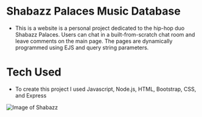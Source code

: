 # Shabazz Palaces Music Database

- This is a website is a personal project dedicated to the hip-hop duo Shabazz Palaces. Users can chat in a built-from-scratch chat room and leave comments on the main page. The pages are dynamically programmed using EJS and query string parameters.

# Tech Used

- To create this project I used Javascript, Node.js, HTML, Bootstrap, CSS, and Express

![Image of Shabazz](images/readmepic.jpeg)